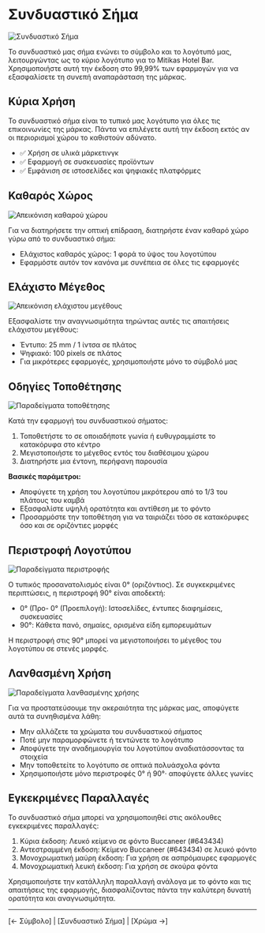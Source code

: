 # Συνδυαστικό Σήμα

![Συνδυαστικό Σήμα](διαδρομή/προς/συνδυαστικό-σήμα.jpg)

Το συνδυαστικό μας σήμα ενώνει το σύμβολο και το λογότυπό μας, λειτουργώντας ως το κύριο λογότυπο για το Mitikas Hotel Bar. Χρησιμοποιήστε αυτή την έκδοση στο 99,99% των εφαρμογών για να εξασφαλίσετε τη συνεπή αναπαράσταση της μάρκας.

## Κύρια Χρήση

Το συνδυαστικό σήμα είναι το τυπικό μας λογότυπο για όλες τις επικοινωνίες της μάρκας. Πάντα να επιλέγετε αυτή την έκδοση εκτός αν οι περιορισμοί χώρου το καθιστούν αδύνατο.

- ✅ Χρήση σε υλικά μάρκετινγκ
- ✅ Εφαρμογή σε συσκευασίες προϊόντων
- ✅ Εμφάνιση σε ιστοσελίδες και ψηφιακές πλατφόρμες

## Καθαρός Χώρος

![Απεικόνιση καθαρού χώρου](διαδρομή/προς/εικόνα-καθαρού-χώρου.jpg)

Για να διατηρήσετε την οπτική επίδραση, διατηρήστε έναν καθαρό χώρο γύρω από το συνδυαστικό σήμα:

- Ελάχιστος καθαρός χώρος: 1 φορά το ύψος του λογοτύπου
- Εφαρμόστε αυτόν τον κανόνα με συνέπεια σε όλες τις εφαρμογές

## Ελάχιστο Μέγεθος

![Απεικόνιση ελάχιστου μεγέθους](διαδρομή/προς/εικόνα-ελάχιστου-μεγέθους.jpg)

Εξασφαλίστε την αναγνωσιμότητα τηρώντας αυτές τις απαιτήσεις ελάχιστου μεγέθους:

- Έντυπο: 25 mm / 1 ίντσα σε πλάτος
- Ψηφιακό: 100 pixels σε πλάτος
- Για μικρότερες εφαρμογές, χρησιμοποιήστε μόνο το σύμβολό μας

## Οδηγίες Τοποθέτησης

![Παραδείγματα τοποθέτησης](διαδρομή/προς/παραδείγματα-τοποθέτησης.jpg)

Κατά την εφαρμογή του συνδυαστικού σήματος:

1. Τοποθετήστε το σε οποιαδήποτε γωνία ή ευθυγραμμίστε το κατακόρυφα στο κέντρο
2. Μεγιστοποιήστε το μέγεθος εντός του διαθέσιμου χώρου
3. Διατηρήστε μια έντονη, περήφανη παρουσία

**Βασικές παράμετροι:**
- Αποφύγετε τη χρήση του λογοτύπου μικρότερου από το 1/3 του πλάτους του καμβά
- Εξασφαλίστε υψηλή ορατότητα και αντίθεση με το φόντο
- Προσαρμόστε την τοποθέτηση για να ταιριάζει τόσο σε κατακόρυφες όσο και σε οριζόντιες μορφές

## Περιστροφή Λογοτύπου

![Παραδείγματα περιστροφής](διαδρομή/προς/παραδείγματα-περιστροφής.jpg)

Ο τυπικός προσανατολισμός είναι 0° (οριζόντιος). Σε συγκεκριμένες περιπτώσεις, η περιστροφή 90° είναι αποδεκτή:

- 0° (Προ- 0° (Προεπιλογή): Ιστοσελίδες, έντυπες διαφημίσεις, συσκευασίες
- 90°: Κάθετα πανό, σημαίες, ορισμένα είδη εμπορευμάτων

Η περιστροφή στις 90° μπορεί να μεγιστοποιήσει το μέγεθος του λογοτύπου σε στενές μορφές.

## Λανθασμένη Χρήση

![Παραδείγματα λανθασμένης χρήσης](διαδρομή/προς/λανθασμένη-χρήση.jpg)

Για να προστατεύσουμε την ακεραιότητα της μάρκας μας, αποφύγετε αυτά τα συνηθισμένα λάθη:

* Μην αλλάζετε τα χρώματα του συνδυαστικού σήματος
* Ποτέ μην παραμορφώνετε ή τεντώνετε το λογότυπο
* Αποφύγετε την αναδημιουργία του λογοτύπου αναδιατάσσοντας τα στοιχεία
* Μην τοποθετείτε το λογότυπο σε οπτικά πολυάσχολα φόντα
* Χρησιμοποιήστε μόνο περιστροφές 0° ή 90°· αποφύγετε άλλες γωνίες

## Εγκεκριμένες Παραλλαγές

Το συνδυαστικό σήμα μπορεί να χρησιμοποιηθεί στις ακόλουθες εγκεκριμένες παραλλαγές:

1. Κύρια έκδοση: Λευκό κείμενο σε φόντο Buccaneer (#643434)
2. Αντεστραμμένη έκδοση: Κείμενο Buccaneer (#643434) σε λευκό φόντο
3. Μονοχρωματική μαύρη έκδοση: Για χρήση σε ασπρόμαυρες εφαρμογές
4. Μονοχρωματική λευκή έκδοση: Για χρήση σε σκούρα φόντα

Χρησιμοποιήστε την κατάλληλη παραλλαγή ανάλογα με το φόντο και τις απαιτήσεις της εφαρμογής, διασφαλίζοντας πάντα την καλύτερη δυνατή ορατότητα και αναγνωσιμότητα.

---

[← Σύμβολο] | [Συνδυαστικό Σήμα] | [Χρώμα →]